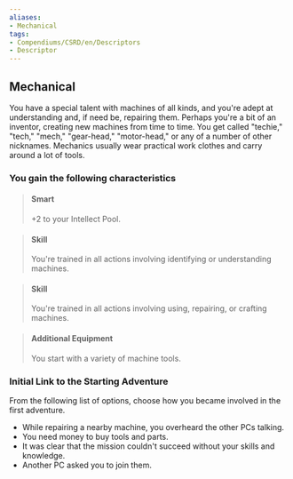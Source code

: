 ```yaml
---
aliases:
- Mechanical
tags:
- Compendiums/CSRD/en/Descriptors
- Descriptor
---
```


## Mechanical  
You have a special talent with machines of all kinds, and you're adept at understanding and, if need be, repairing them. Perhaps you're a bit of an inventor, creating new machines from time to time. You get called "techie," "tech," "mech," "gear-head," "motor-head," or any of a number of other nicknames. Mechanics usually wear practical work clothes and carry around a lot of tools.
### You gain the following characteristics  
> #### Smart
> +2 to your Intellect Pool.  

> #### Skill
> You're trained in all actions involving identifying or understanding machines.  

> #### Skill
> You're trained in all actions involving using, repairing, or crafting machines.  

> #### Additional Equipment
> You start with a variety of machine tools.  

### Initial Link to the Starting Adventure  
From the following list of options, choose how you became involved in the first adventure.  
- While repairing a nearby machine, you overheard the other PCs talking.  
- You need money to buy tools and parts.  
- It was clear that the mission couldn't succeed without your skills and knowledge.  
- Another PC asked you to join them.  